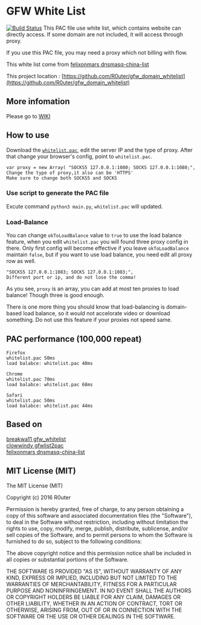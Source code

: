 # GFW White List 
[![Build Status](https://travis-ci.org/R0uter/gfw_domain_whitelist.svg?branch=master)](https://travis-ci.org/R0uter/gfw_domain_whitelist)
This PAC file use white list, which contains website can directly access. If some domain are not included, it will access through proxy.

If you use this PAC file, you may need a proxy which not billing with flow. 

This white list come from [felixonmars dnsmasq-china-list](https://github.com/felixonmars/dnsmasq-china-list)

This project location : [https://github.com/R0uter/gfw_domain_whitelist](https://github.com/R0uter/gfw_domain_whitelist)

More infomation
-------
Please go to [WIKI](https://github.com/R0uter/gfw_whitelist/wiki)

## How to use 

Download the [`whitelist.pac`](https://R0uter.github.io/gfw_domain_whitelist/), edit the server IP and the type of proxy. After that change your browser's config, point to `whitelist.pac`.

	var proxy = new Array( "SOCKS5 127.0.0.1:1080; SOCKS 127.0.0.1:1080;",
	Change the type of proxy,it also can be 'HTTPS'
    Make sure to change both SOCKS5 and SOCKS


### Use script to generate the PAC file

Excute command `python3 main.py`, `whitelist.pac` will updated. 


### Load-Balance

You can change `okToLoadBalance` value to `true` to use the load balance feature, when you edit `whitelist.pac` you will found three proxy config in there. Only first config will become effective if you leave `okToLoadBalance` maintain `false`, but if you want to use load balance, you need edit all proxy row as well.

    "SOCKS5 127.0.0.1:1083; SOCKS 127.0.0.1:1083;",
    Different port or ip, and do not lose the comma!
    

As you see, `proxy` is an array, you can add at most ten proxies to load balance! Though three is good enough.

There is one more thing you should know that load-balancing is domain-based load balance, so it would not accelorate video or download something. Do not use this feature if your proxies not speed same.


PAC performance (100,000 repeat)
----------------
    Firefox  
    whitelist.pac 50ms 
    load balabce: whitelist.pac 40ms

    Chrome  
    whitelist.pac 70ms
    load balabce: whitelist.pac 68ms

    Safari  
    whitelist.pac 50ms  
    load balabce: whitelist.pac 44ms  

Based on 
------------
[breakwa11 gfw_whitelist](https://github.com/breakwa11/gfw_whitelist)  
[clowwindy gfwlist2pac](https://github.com/clowwindy/gfwlist2pac)  
[felixonmars dnsmasq-china-list](https://github.com/felixonmars/dnsmasq-china-list)

## MIT License (MIT)

The MIT License (MIT)

Copyright (c) 2016 R0uter

Permission is hereby granted, free of charge, to any person obtaining a copy
of this software and associated documentation files (the "Software"), to deal
in the Software without restriction, including without limitation the rights
to use, copy, modify, merge, publish, distribute, sublicense, and/or sell
copies of the Software, and to permit persons to whom the Software is
furnished to do so, subject to the following conditions:

The above copyright notice and this permission notice shall be included in all
copies or substantial portions of the Software.

THE SOFTWARE IS PROVIDED "AS IS", WITHOUT WARRANTY OF ANY KIND, EXPRESS OR
IMPLIED, INCLUDING BUT NOT LIMITED TO THE WARRANTIES OF MERCHANTABILITY,
FITNESS FOR A PARTICULAR PURPOSE AND NONINFRINGEMENT. IN NO EVENT SHALL THE
AUTHORS OR COPYRIGHT HOLDERS BE LIABLE FOR ANY CLAIM, DAMAGES OR OTHER
LIABILITY, WHETHER IN AN ACTION OF CONTRACT, TORT OR OTHERWISE, ARISING FROM,
OUT OF OR IN CONNECTION WITH THE SOFTWARE OR THE USE OR OTHER DEALINGS IN THE
SOFTWARE.
